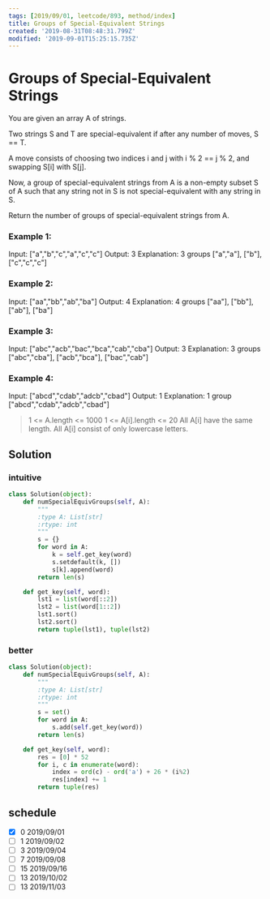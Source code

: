 ```yaml
---
tags: [2019/09/01, leetcode/893, method/index]
title: Groups of Special-Equivalent Strings
created: '2019-08-31T08:48:31.799Z'
modified: '2019-09-01T15:25:15.735Z'
---
```


# Groups of Special-Equivalent Strings

You are given an array A of strings.

Two strings S and T are special-equivalent if after any number of moves, S == T.

A move consists of choosing two indices i and j with i % 2 == j % 2, and swapping S[i] with S[j].

Now, a group of special-equivalent strings from A is a non-empty subset S of A such that any string not in S is not special-equivalent with any string in S.

Return the number of groups of special-equivalent strings from A.

### Example 1:

Input: ["a","b","c","a","c","c"]
Output: 3
Explanation: 3 groups ["a","a"], ["b"], ["c","c","c"]

### Example 2:

Input: ["aa","bb","ab","ba"]
Output: 4
Explanation: 4 groups ["aa"], ["bb"], ["ab"], ["ba"]

### Example 3:

Input: ["abc","acb","bac","bca","cab","cba"]
Output: 3
Explanation: 3 groups ["abc","cba"], ["acb","bca"], ["bac","cab"]

### Example 4:

Input: ["abcd","cdab","adcb","cbad"]
Output: 1
Explanation: 1 group ["abcd","cdab","adcb","cbad"]


> 1 <= A.length <= 1000
> 1 <= A[i].length <= 20
> All A[i] have the same length.
> All A[i] consist of only lowercase letters.

## Solution

### intuitive

```python
class Solution(object):
    def numSpecialEquivGroups(self, A):
        """
        :type A: List[str]
        :rtype: int
        """
        s = {}
        for word in A:
            k = self.get_key(word)
            s.setdefault(k, [])
            s[k].append(word)
        return len(s)

    def get_key(self, word):
        lst1 = list(word[::2])
        lst2 = list(word[1::2])
        lst1.sort()
        lst2.sort()
        return tuple(lst1), tuple(lst2)
```

### better

```python
class Solution(object):
    def numSpecialEquivGroups(self, A):
        """
        :type A: List[str]
        :rtype: int
        """
        s = set()
        for word in A:
            s.add(self.get_key(word))
        return len(s)

    def get_key(self, word):
        res = [0] * 52
        for i, c in enumerate(word):
            index = ord(c) - ord('a') + 26 * (i%2)
            res[index] += 1
        return tuple(res)
```

## schedule

* [x] 0 2019/09/01
* [ ] 1 2019/09/02
* [ ] 3 2019/09/04
* [ ] 7 2019/09/08
* [ ] 15 2019/09/16
* [ ] 13 2019/10/02
* [ ] 13 2019/11/03
